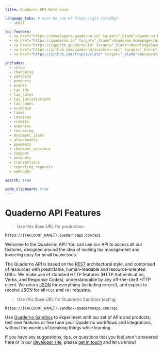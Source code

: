 ```yaml
---
title: Quaderno API Reference

language_tabs: # must be one of https://git.io/vQNgJ
  - shell

toc_footers:
  - <a href="https://developers.quaderno.io" target="_blank">Quaderno Developers</a>
  - <a href="https://quaderno.io" target="_blank">Quaderno Homepage</a>
  - <a href="https://support.quaderno.io" target="_blank">Knowledgebase and Support</a>
  - <a href="https://github.com/quaderno/quaderno-api" target="_blank">Contributing to API Docs</a>
  - <a href="https://github.com/tripit/slate" target="_blank">Documentation Powered by Slate</a><br /><br />

includes:
  - setup
  - changelog
  - contacts
  - products
  - events
  - tax_ids
  - tax_rates
  - tax_jurisdictions
  - tax_codes
  - evidence
  - taxes
  - invoices
  - credits
  - expenses
  - recurring
  - document_items
  - attachments
  - payments
  - checkout_sessions
  - coupons
  - accounts
  - transactions
  - reporting_requests
  - webhooks

search: true

code_clipboard: true
---
```


# Quaderno API Features

> Use this Base URL for production:

```
https://{{ACCOUNT_NAME}}.quadernoapp.com/api
```

Welcome to the Quaderno API! You can use our API to access all our features, designed around the idea of making tax management and invoicing easy for small businesses.

The Quaderno API is based on the [REST](https://en.wikipedia.org/wiki/Representational_state_transfer) architectural style, and comprised of resources with predictable, human-readable and resource-oriented URLs. We make use of standard HTTP features (HTTP Authentication, Verbs, and Response Codes), understandable by any off-the-shelf HTTP client. We return [JSON](http://www.json.org/) for everything (including errors!), and expect to receive JSON for all `POST` and `PUT` requests.

> Use this Base URL for Quaderno Sandbox testing:

```
https://{{ACCOUNT_NAME}}.sandbox-quadernoapp.com/api
```

<aside class="info">
Use <a href="https://developers.quaderno.io/#quaderno-sandbox">Quaderno Sandbox</a> to experiment with our set of APIs and products, test new features or fine tune your Quaderno workflows and integrations, without the worries of breaking things while learning.
</aside>

If you have any suggestions, tips, or questions that you feel aren't answered here or in our [developer site](http://developers.quaderno.io), please [get in touch](mailto:support@quaderno.io) and let us know!
